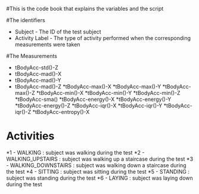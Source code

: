 #This is the code book that explains the variables and the script

#The identifiers

- Subject - The ID of the test subject
- Activity Label - The type of activity performed when the corresponding measurements were taken

#The Measurements

* tBodyAcc-std()-Z
* tBodyAcc-mad()-X
* tBodyAcc-mad()-Y
* tBodyAcc-mad()-Z
*tBodyAcc-max()-X
*tBodyAcc-max()-Y
*tBodyAcc-max()-Z
*tBodyAcc-min()-X
*tBodyAcc-min()-Y
*tBodyAcc-min()-Z
*tBodyAcc-sma()
*tBodyAcc-energy()-X
*tBodyAcc-energy()-Y
*tBodyAcc-energy()-Z
*tBodyAcc-iqr()-X
*tBodyAcc-iqr()-Y
*tBodyAcc-iqr()-Z
*tBodyAcc-entropy()-X



# Activities

*1 - WALKING : subject was walking during the test
*2 - WALKING_UPSTAIRS : subject was walking up a staircase during the test
*3 - WALKING_DOWNSTAIRS : subject was walking down a staircase during the test
*4 - SITTING :  subject was sitting during the test
*5 - STANDING : subject was standing during the test
*6 - LAYING : subject was laying down during the test


